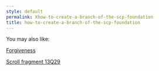 ```yaml
---
style: default
permalink: Xhow-to-create-a-branch-of-the-scp-foundation
title: how-to-create-a-branch-of-the-scp-foundation
---
```

You may also like:

[Forgiveness](http://scp-wiki.net/forgiveness)

[Scroll fragment 13Q29](http://scp-wiki.net/scroll-fragment-13q29)

